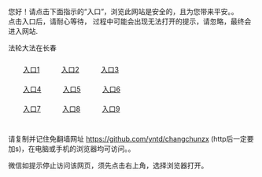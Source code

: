您好！请点击下面指示的“入口”，浏览此网站是安全的，且为您带来平安。。 <br/>
点击入口后，请耐心等待， 过程中可能会出现无法打开的提示，请忽略，最终会进入网站. </br>

法轮大法在长春<br/>
<div style="padding:10px"><a style="margin:20px" target="_blank" href="https://d1cv1nvu9b7rgg.cloudfront.net/2Qpsp?byhrmxwe" id="ccLink1" rel="nofollow">入口1</a> <a target="_blank" style="margin:20px" href="https://d1z4hb5ivmy5i7.cloudfront.net/2Qpsp?sufkmyjl" id="ccLink2" rel="nofollow">入口2</a> <a style="margin:20px" target="_blank" href="https://d2i49ye7ftkgb8.cloudfront.net/2Qpsp?lcbhaooa" id="ccLink3" rel="nofollow">入口3</a></div>

<div style="padding:10px" ><a style="margin:20px" target="_blank" href="https://d1cv1nvu9b7rgg.cloudfront.net/2Qpsp?byhrmxwe" id="ccLink4" rel="nofollow">入口4</a> <a style="margin:20px" href="https://d1z4hb5ivmy5i7.cloudfront.net/2Qpsp?sufkmyjl" target="_blank" id="ccLink5" rel="nofollow">入口5</a> <a style="margin:20px" href="https://d2i49ye7ftkgb8.cloudfront.net/2Qpsp?lcbhaooa" target="_blank" id="ccLink6" rel="nofollow">入口6</a></div>

<div style="padding:10px"><a style="margin:20px" target="_blank" href="https://d1cv1nvu9b7rgg.cloudfront.net/2Qpsp?byhrmxwe" id="ccLink7" rel="nofollow">入口7</a> <a style="margin:20px" href="https://d1z4hb5ivmy5i7.cloudfront.net/2Qpsp?sufkmyjl" target="_blank" id="ccLink8" rel="nofollow">入口8</a> <a style="margin:20px" target="_blank" href="https://d2i49ye7ftkgb8.cloudfront.net/2Qpsp?lcbhaooa" id="ccLink9" rel="nofollow">入口9</a></div>

<br/>



请复制并记住免翻墙网址 https://github.com/yntd/changchunzx (http后一定要加s)，在电脑或手机的浏览器均可访问。。<br/>

微信如提示停止访问该网页，须先点击右上角，选择浏览器打开。
